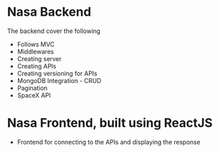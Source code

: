 # Nasa Backend

The backend cover the following

-   Follows MVC
-   Middlewares
-   Creating server
-   Creating APIs
-   Creating versioning for APIs
-   MongoDB Integration - CRUD
-   Pagination
-   SpaceX API

# Nasa Frontend, built using ReactJS

-   Frontend for connecting to the APIs and displaying the response
